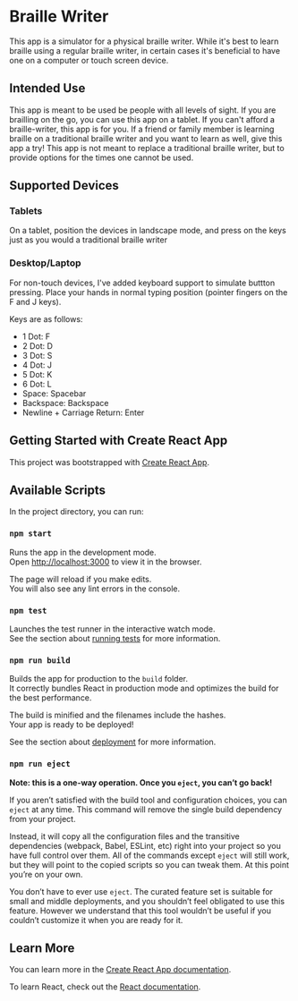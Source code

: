 # Braille Writer
This app is a simulator for a physical braille writer. While it's best to learn braille using a regular braille writer, in certain cases it's beneficial to have one on a computer or touch screen device.

## Intended Use
This app is meant to be used be people with all levels of sight. If you are brailling on the go, you can use this app on a tablet. If you can't afford a braille-writer, this app is for you. If a friend or family member is learning braille on a traditional braille writer and you want to learn as well, give this app a try! This app is not meant to replace a traditional braille writer, but to provide options for the times one cannot be used.

## Supported Devices
### Tablets
On a tablet, position the devices in landscape mode, and press on the keys just as you would a traditional braille writer

### Desktop/Laptop
For non-touch devices, I've added keyboard support to simulate buttton pressing. Place your hands in normal typing position (pointer fingers on the F and J keys).

Keys are as follows:
- 1 Dot: F
- 2 Dot: D
- 3 Dot: S
- 4 Dot: J
- 5 Dot: K
- 6 Dot: L
- Space: Spacebar
- Backspace: Backspace
- Newline + Carriage Return: Enter

## Getting Started with Create React App

This project was bootstrapped with [Create React App](https://github.com/facebook/create-react-app).

## Available Scripts

In the project directory, you can run:

### `npm start`

Runs the app in the development mode.\
Open [http://localhost:3000](http://localhost:3000) to view it in the browser.

The page will reload if you make edits.\
You will also see any lint errors in the console.

### `npm test`

Launches the test runner in the interactive watch mode.\
See the section about [running tests](https://facebook.github.io/create-react-app/docs/running-tests) for more information.

### `npm run build`

Builds the app for production to the `build` folder.\
It correctly bundles React in production mode and optimizes the build for the best performance.

The build is minified and the filenames include the hashes.\
Your app is ready to be deployed!

See the section about [deployment](https://facebook.github.io/create-react-app/docs/deployment) for more information.

### `npm run eject`

**Note: this is a one-way operation. Once you `eject`, you can’t go back!**

If you aren’t satisfied with the build tool and configuration choices, you can `eject` at any time. This command will remove the single build dependency from your project.

Instead, it will copy all the configuration files and the transitive dependencies (webpack, Babel, ESLint, etc) right into your project so you have full control over them. All of the commands except `eject` will still work, but they will point to the copied scripts so you can tweak them. At this point you’re on your own.

You don’t have to ever use `eject`. The curated feature set is suitable for small and middle deployments, and you shouldn’t feel obligated to use this feature. However we understand that this tool wouldn’t be useful if you couldn’t customize it when you are ready for it.

## Learn More

You can learn more in the [Create React App documentation](https://facebook.github.io/create-react-app/docs/getting-started).

To learn React, check out the [React documentation](https://reactjs.org/).